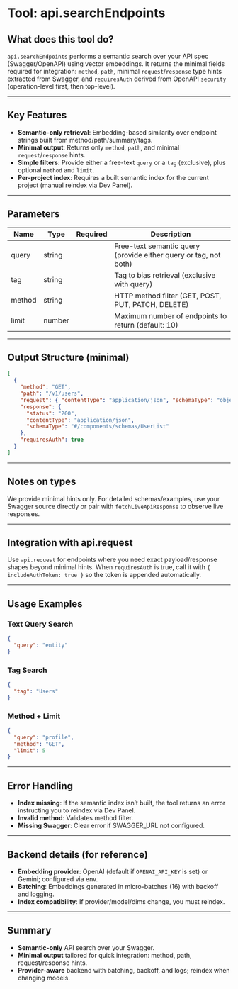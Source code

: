 # Tool: api.searchEndpoints

## What does this tool do?

`api.searchEndpoints` performs a semantic search over your API spec (Swagger/OpenAPI) using vector embeddings. It returns the minimal fields required for integration: `method`, `path`, minimal `request`/`response` type hints extracted from Swagger, and `requiresAuth` derived from OpenAPI `security` (operation-level first, then top-level).

---

## Key Features

- **Semantic-only retrieval**: Embedding-based similarity over endpoint strings built from method/path/summary/tags.
- **Minimal output**: Returns only `method`, `path`, and minimal `request`/`response` hints.
- **Simple filters**: Provide either a free-text `query` or a `tag` (exclusive), plus optional `method` and `limit`.
- **Per-project index**: Requires a built semantic index for the current project (manual reindex via Dev Panel).

---

## Parameters

| Name   | Type   | Required | Description                                                      |
| ------ | ------ | -------- | ---------------------------------------------------------------- |
| query  | string |          | Free-text semantic query (provide either query or tag, not both) |
| tag    | string |          | Tag to bias retrieval (exclusive with query)                     |
| method | string |          | HTTP method filter (GET, POST, PUT, PATCH, DELETE)               |
| limit  | number |          | Maximum number of endpoints to return (default: 10)              |

---

## Output Structure (minimal)

```json
[
  {
    "method": "GET",
    "path": "/v1/users",
    "request": { "contentType": "application/json", "schemaType": "object" },
    "response": {
      "status": "200",
      "contentType": "application/json",
      "schemaType": "#/components/schemas/UserList"
    },
    "requiresAuth": true
  }
]
```

---

## Notes on types

We provide minimal hints only. For detailed schemas/examples, use your Swagger source directly or pair with `fetchLiveApiResponse` to observe live responses.

---

## Integration with api.request

Use `api.request` for endpoints where you need exact payload/response shapes beyond minimal hints. When `requiresAuth` is true, call it with `{ includeAuthToken: true }` so the token is appended automatically.

---

## Usage Examples

### Text Query Search

```json
{
  "query": "entity"
}
```

### Tag Search

```json
{
  "tag": "Users"
}
```

### Method + Limit

```json
{
  "query": "profile",
  "method": "GET",
  "limit": 5
}
```

---

## Error Handling

- **Index missing**: If the semantic index isn’t built, the tool returns an error instructing you to reindex via Dev Panel.
- **Invalid method**: Validates method filter.
- **Missing Swagger**: Clear error if SWAGGER_URL not configured.

---

## Backend details (for reference)

- **Embedding provider**: OpenAI (default if `OPENAI_API_KEY` is set) or Gemini; configured via env.
- **Batching**: Embeddings generated in micro-batches (16) with backoff and logging.
- **Index compatibility**: If provider/model/dims change, you must reindex.

---

## Summary

- **Semantic-only** API search over your Swagger.
- **Minimal output** tailored for quick integration: method, path, request/response hints.
- **Provider-aware** backend with batching, backoff, and logs; reindex when changing models.
